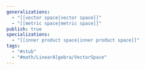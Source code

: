 ```yaml
---
generalizations:
  - "[[vector space|vector space]]"
  - "[[metric space|metric space]]"
publish: true
specializations:
  - "[[inner product space|inner product space]]"
tags:
  - "#stub"
  - "#math/LinearAlgebra/VectorSpace"
---
```

